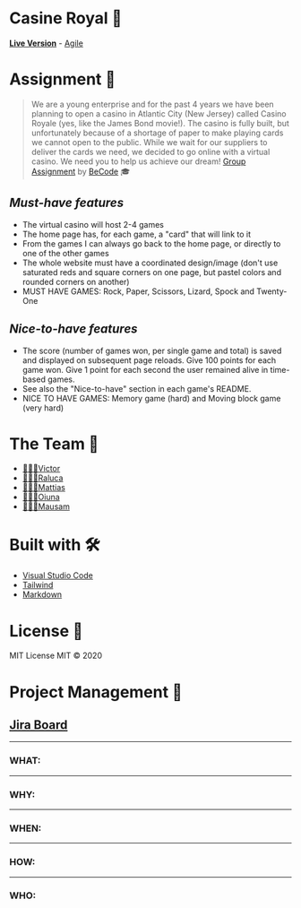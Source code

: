 # Casine Royal 🎲

[**Live Version**](https://wisecoding.github.io/casino-royale/) - [Agile](https://js-monks.atlassian.net/jira/software/projects/CR/boards/1)

# Assignment 📝

> We are a young enterprise and for the past 4 years we have been planning to
> open a casino in Atlantic City (New Jersey) called Casino Royale (yes, like
> the James Bond movie!). The casino is fully built, but unfortunately because
> of a shortage of paper to make playing cards we cannot open to the public.
> While we wait for our suppliers to deliver the cards we need, we decided to go
> online with a virtual casino. We need you to help us achieve our dream!
> [Group Assignment](https://github.com/becodeorg/gnt-yu-3-21/tree/master/2.The-Hill/3.Casino-Royale) by [BeCode](https://becode.org/) 🎓

## _Must-have features_

- The virtual casino will host 2-4 games
- The home page has, for each game, a "card" that will link to it
- From the games I can always go back to the home page, or directly to one of the other games
- The whole website must have a coordinated design/image (don't use saturated reds and square corners on one page, but pastel colors and rounded corners on another)
- MUST HAVE GAMES: Rock, Paper, Scissors, Lizard, Spock and Twenty-One

## _Nice-to-have features_

- The score (number of games won, per single game and total) is saved and displayed on subsequent page reloads. Give 100 points for each game won. Give 1 point for each second the user remained alive in time-based games.
- See also the "Nice-to-have" section in each game's README.
- NICE TO HAVE GAMES: Memory game (hard) and Moving block game (very hard)

# The Team 👥

- [👨🏽‍💻Victor](https://github.com/ortegaVictorBe)
- [👩🏻‍💻Raluca](https://github.com/RalucaElisabetaR)
- [👨🏼‍💻Mattias](https://github.com/WiseCoding/)
- [👩🏻‍💻Oiuna](https://github.com/Ouna-Bilegma)
- [👨🏻‍💻Mausam](https://github.com/ErAsuratya)

# Built with 🛠

- [Visual Studio Code](https://code.visualstudio.com/)
- [Tailwind](https://tailwindcss.com/)
- [Markdown](https://www.markdownguide.org/)

# License 📎

MIT License
MIT © 2020

# Project Management 🔎

## [Jira Board](https://js-monks.atlassian.net/jira/software/projects/CR/boards/1)

---

### WHAT:

---

### WHY:

---

### WHEN:

---

### HOW:

---

### WHO:
